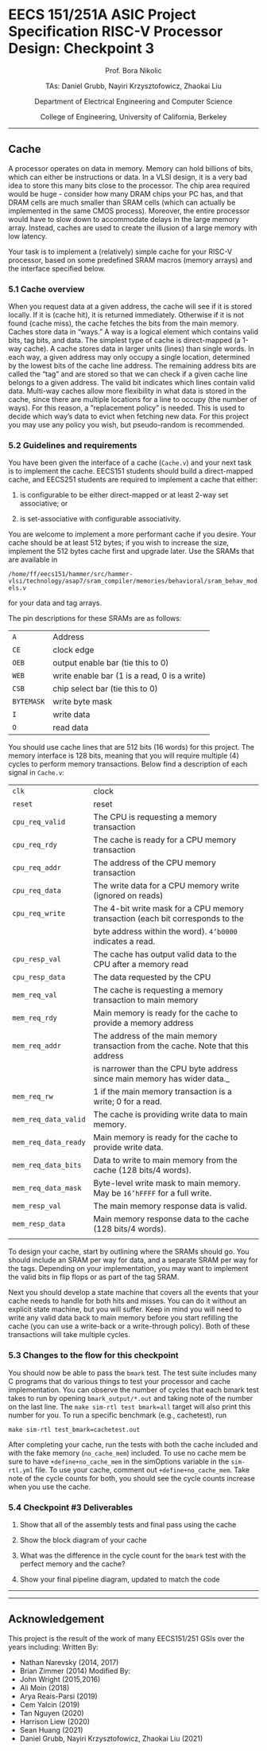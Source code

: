 # EECS 151/251A ASIC Project Specification RISC-V Processor Design: Checkpoint 3
<p align="center">
Prof. Bora Nikolic
</p>
<p align="center">
TAs: Daniel Grubb, Nayiri Krzysztofowicz, Zhaokai Liu
</p>
<p align="center">
Department of Electrical Engineering and Computer Science
</p>
<p align="center">
College of Engineering, University of California, Berkeley
</p>

---

## Cache
A processor operates on data in memory. Memory can hold billions of bits, which can either be instructions or data. In a VLSI design, it is a very bad idea to store this many bits close to the processor. The
chip area required would be huge - consider how many DRAM chips your PC has, and that DRAM cells
are much smaller than SRAM cells (which can actually be implemented in the same CMOS process).
Moreover, the entire processor would have to slow down to accommodate delays in the large memory
array. Instead, caches are used to create the illusion of a large memory with low latency.

Your task is to implement a (relatively) simple cache for your RISC-V processor, based on some
predefined SRAM macros (memory arrays) and the interface specified below.

### 5.1 Cache overview
When you request data at a given address, the cache will see if it is stored locally. If it is (cache hit), it
is returned immediately. Otherwise if it is not found (cache miss), the cache fetches the bits from the
main memory.
Caches store data in “ways.” A way is a logical element which contains valid bits, tag bits, and data.
The simplest type of cache is direct-mapped (a 1-way cache). A cache stores data in larger units (lines)
than single words. In each way, a given address may only occupy a single location, determined by the
lowest bits of the cache line address. The remaining address bits are called the “tag” and are stored so
that we can check if a given cache line belongs to a given address. The valid bit indicates which lines
contain valid data.
Multi-way caches allow more flexibility in what data is stored in the cache, since there are multiple
locations for a line to occupy (the number of ways). For this reason, a ”replacement policy” is needed.
This is used to decide which way’s data to evict when fetching new data. For this project you may use
any policy you wish, but pseudo-random is recommended.

### 5.2 Guidelines and requirements
You have been given the interface of a cache (`Cache.v`) and your next task is to implement the cache.
EECS151 students should build a direct-mapped cache, and EECS251 students are required to implement a cache that either:

1. is configurable to be either direct-mapped or at least 2-way set associative; or

2. is set-associative with configurable associativity.

You are welcome to implement a more performant cache if you desire.
Your cache should be at least 512 bytes; if you wish to increase the size, implement the 512 bytes
cache first and upgrade later.
Use the SRAMs that are available in

`/home/ff/eecs151/hammer/src/hammer-vlsi/technology/asap7/sram_compiler/memories/behavioral/sram_behav_models.v`

for your data and tag arrays.


The pin descriptions for these SRAMs are as follows:

|             |                                                 |
|-------------|-------------------------------------------------|
| `A`         | Address                                         |
| `CE`        | clock edge                                      |
| `OEB`       | output enable bar (tie this to 0)               |
| `WEB`       | write enable bar (1 is a read, 0 is a write)    |
| `CSB`       | chip select bar (tie this to 0)                 |
| `BYTEMASK`  | write byte mask                                 |
| `I`         | write data                                      |
| `O`         | read data                                       |

You should use cache lines that are 512 bits (16 words) for this project. The memory interface is
128 bits, meaning that you will require multiple (4) cycles to perform memory transactions.
Below find a description of each signal in `Cache.v`:

|                      |                                        |
|----------------------|----------------------------------------|
| `clk`                  | clock
| `reset`                | reset
| `cpu_req_valid`        | The CPU is requesting a memory transaction
| `cpu_req_rdy`          | The cache is ready for a CPU memory transaction
| `cpu_req_addr`         | The address of the CPU memory transaction
| `cpu_req_data`         | The write data for a CPU memory write (ignored on reads)
| `cpu_req_write`        | The 4-bit write mask for a CPU memory transaction (each bit corresponds to the
|                        | byte address within the word). `4’b0000` indicates a read.
| `cpu_resp_val`         | The cache has output valid data to the CPU after a memory read
| `cpu_resp_data`        | The data requested by the CPU
| `mem_req_val`          | The cache is requesting a memory transaction to main memory
| `mem_req_rdy`          | Main memory is ready for the cache to provide a memory address
| `mem_req_addr`         | The address of the main memory transaction from the cache. Note that this address
|                        | is narrower than the CPU byte address since main memory has wider data._
| `mem_req_rw`           | 1 if the main memory transaction is a write; 0 for a read.
| `mem_req_data_valid`   | The cache is providing write data to main memory.
| `mem_req_data_ready`   | Main memory is ready for the cache to provide write data.
| `mem_req_data_bits`    | Data to write to main memory from the cache (128 bits/4 words).
| `mem_req_data_mask`    | Byte-level write mask to main memory. May be `16’hFFFF` for a full write.
| `mem_resp_val`         | The main memory response data is valid.
| `mem_resp_data`        | Main memory response data to the cache (128 bits/4 words).
|                        |

To design your cache, start by outlining where the SRAMs should go. You should include an SRAM
per way for data, and a separate SRAM per way for the tags. Depending on your implementation, you
may want to implement the valid bits in flip flops or as part of the tag SRAM.

Next you should develop a state machine that covers all the events that your cache needs to handle
for both hits and misses. You can do it without an explicit state machine, but you will suffer. Keep in
mind you will need to write any valid data back to main memory before you start refilling the cache (you
can use a write-back or a write-through policy). Both of these transactions will take multiple cycles.

### 5.3 Changes to the flow for this checkpoint
You should now be able to pass the `bmark` test. The test suite includes many C programs that do
various things to test your processor and cache implementation. You can observe the number of cycles
that each bmark test takes to run by opening `bmark_output/*.out` and taking note of the number
on the last line. The `make sim-rtl test bmark=all` target will also print this number for you.
To run a specific benchmark (e.g., cachetest), run
```
make sim-rtl test_bmark=cachetest.out
```
After completing your cache, run the tests with both the cache included and with the fake memory
(`no_cache_mem`) included. To use no cache mem be sure to have `+define+no_cache_mem` in the
simOptions variable in the `sim-rtl.yml` file. To use your cache, comment out `+define+no_cache_mem`.
Take note of the cycle counts for both, you should see the cycle counts increase when you use the cache.

### 5.4 Checkpoint #3 Deliverables
1. Show that all of the assembly tests and final pass using the cache

2. Show the block diagram of your cache

3. What was the difference in the cycle count for the `bmark` test with the perfect memory and the
cache?

4. Show your final pipeline diagram, updated to match the code

---
---


## Acknowledgement

This project is the result of the work of many EECS151/251 GSIs over the years including:
Written By:
- Nathan Narevsky (2014, 2017)
- Brian Zimmer (2014)
Modified By:
- John Wright (2015,2016)
- Ali Moin (2018)
- Arya Reais-Parsi (2019)
- Cem Yalcin (2019)
- Tan Nguyen (2020)
- Harrison Liew (2020)
- Sean Huang (2021)
- Daniel Grubb, Nayiri Krzysztofowicz, Zhaokai Liu (2021)
